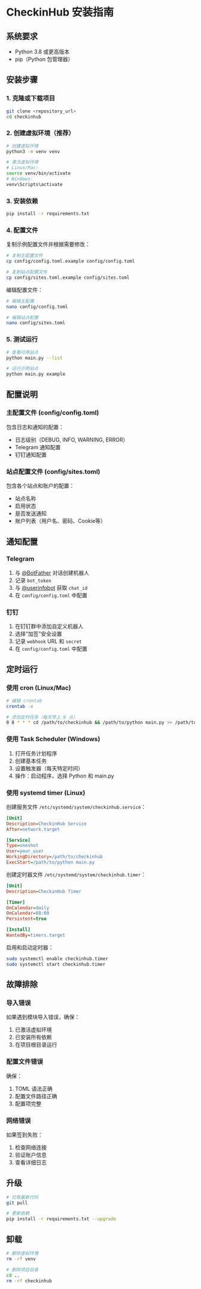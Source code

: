# CheckinHub 安装指南

## 系统要求

- Python 3.8 或更高版本
- pip（Python 包管理器）

## 安装步骤

### 1. 克隆或下载项目

```bash
git clone <repository_url>
cd checkinhub
```

### 2. 创建虚拟环境（推荐）

```bash
# 创建虚拟环境
python3 -m venv venv

# 激活虚拟环境
# Linux/Mac:
source venv/bin/activate
# Windows:
venv\Scripts\activate
```

### 3. 安装依赖

```bash
pip install -r requirements.txt
```

### 4. 配置文件

复制示例配置文件并根据需要修改：

```bash
# 复制主配置文件
cp config/config.toml.example config/config.toml

# 复制站点配置文件
cp config/sites.toml.example config/sites.toml
```

编辑配置文件：

```bash
# 编辑主配置
nano config/config.toml

# 编辑站点配置
nano config/sites.toml
```

### 5. 测试运行

```bash
# 查看可用站点
python main.py --list

# 运行示例站点
python main.py example
```

## 配置说明

### 主配置文件 (config/config.toml)

包含日志和通知的配置：

- 日志级别（DEBUG, INFO, WARNING, ERROR）
- Telegram 通知配置
- 钉钉通知配置

### 站点配置文件 (config/sites.toml)

包含各个站点和账户的配置：

- 站点名称
- 启用状态
- 是否发送通知
- 账户列表（用户名、密码、Cookie等）

## 通知配置

### Telegram

1. 与 [@BotFather](https://t.me/BotFather) 对话创建机器人
2. 记录 `bot_token`
3. 与 [@userinfobot](https://t.me/userinfobot) 获取 `chat_id`
4. 在 `config/config.toml` 中配置

### 钉钉

1. 在钉钉群中添加自定义机器人
2. 选择"加签"安全设置
3. 记录 `webhook` URL 和 `secret`
4. 在 `config/config.toml` 中配置

## 定时运行

### 使用 cron (Linux/Mac)

```bash
# 编辑 crontab
crontab -e

# 添加定时任务（每天早上 8 点）
0 8 * * * cd /path/to/checkinhub && /path/to/python main.py >> /path/to/logs/cron.log 2>&1
```

### 使用 Task Scheduler (Windows)

1. 打开任务计划程序
2. 创建基本任务
3. 设置触发器（每天特定时间）
4. 操作：启动程序，选择 Python 和 main.py

### 使用 systemd timer (Linux)

创建服务文件 `/etc/systemd/system/checkinhub.service`：

```ini
[Unit]
Description=CheckinHub Service
After=network.target

[Service]
Type=oneshot
User=your_user
WorkingDirectory=/path/to/checkinhub
ExecStart=/path/to/python main.py
```

创建定时器文件 `/etc/systemd/system/checkinhub.timer`：

```ini
[Unit]
Description=CheckinHub Timer

[Timer]
OnCalendar=daily
OnCalendar=08:00
Persistent=true

[Install]
WantedBy=timers.target
```

启用和启动定时器：

```bash
sudo systemctl enable checkinhub.timer
sudo systemctl start checkinhub.timer
```

## 故障排除

### 导入错误

如果遇到模块导入错误，确保：
1. 已激活虚拟环境
2. 已安装所有依赖
3. 在项目根目录运行

### 配置文件错误

确保：
1. TOML 语法正确
2. 配置文件路径正确
3. 配置项完整

### 网络错误

如果签到失败：
1. 检查网络连接
2. 验证账户信息
3. 查看详细日志

## 升级

```bash
# 拉取最新代码
git pull

# 更新依赖
pip install -r requirements.txt --upgrade
```

## 卸载

```bash
# 删除虚拟环境
rm -rf venv

# 删除项目目录
cd ..
rm -rf checkinhub
```
